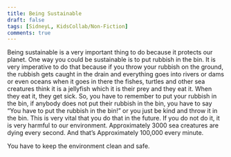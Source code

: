 ```yaml
---
title: Being Sustainable
draft: false
tags: [SidneyL, KidsCollab/Non-Fiction]
comments: true
---
```


Being sustainable is a very important thing to do because it protects our planet. One way you could be sustainable is to put rubbish in the bin. It is very imperative to do that because if you throw your rubbish on the ground, the rubbish gets caught in the drain and everything goes into rivers or dams or even oceans when it goes in there the fishes, turtles and other sea creatures think it is a jellyfish which it is their prey and they eat it. When they eat it, they get sick. So, you have to remember to put your rubbish in the bin, if anybody does not put their rubbish in the bin, you have to say “You have to put the rubbish in the bin!” or you just be kind and throw it in the bin. This is very vital that you do that in the future.  If you do not do it, it is very harmful to our environment. Approximately 3000 sea creatures are dying every second. And that’s Approximately 100,000 every minute.

You have to keep the environment clean and safe.

